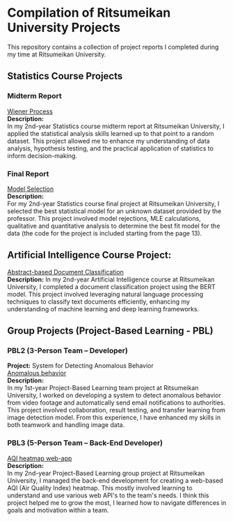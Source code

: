 # Compilation of Ritsumeikan University Projects  

This repository contains a collection of project reports I completed during my time at Ritsumeikan University.  

## Statistics Course Projects  

### Midterm Report  
[Wiener Process](https://github.com/biligee23/Compilation-of-Ritsumeikan-university-project/blob/main/Statistics_Midterm_Poster_Biligsaikhan.pdf)  
**Description:**  
In my 2nd-year Statistics course midterm report at Ritsumeikan University, I applied the statistical analysis skills learned up to that point to a random dataset. This project allowed me to enhance my understanding of data analysis, hypothesis testing, and the practical application of statistics to inform decision-making.

### Final Report  
[Model Selection](https://github.com/biligee23/Compilation-of-Ritsumeikan-university-project/blob/main/Statistics_Finals_Model_Selection_Biligsaikhan.pdf)  
**Description:**  
For my 2nd-year Statistics course final project at Ritsumeikan University, I selected the best statistical model for an unknown dataset provided by the professor. This project involved model rejections, MLE calculations, qualitative and quantitative analysis to determine the best fit model for the data (the code for the project is included starting from the page 13).

## Artificial Intelligence Course Project:
[Abstract-based Document Classification](https://github.com/biligee23/Compilation-of-Ritsumeikan-university-project/blob/main/AI_Final_Report_Biligsaikhan.pdf)  
**Description:** 
In my 2nd-year Artificial Intelligence course at Ritsumeikan University, I completed a document classification project using the BERT model. This project involved leveraging natural language processing techniques to classify text documents efficiently, enhancing my understanding of machine learning and deep learning frameworks.

## Group Projects (Project-Based Learning - PBL)  

### PBL2 (3-Person Team – Developer)  
**Project:** System for Detecting Anomalous Behavior  
[Anomalous behavior](https://github.com/biligee23/Compilation-of-Ritsumeikan-university-project/blob/main/PBL2_Anomalous_Action_Detection_System_Biligsaikhan.pdf)  
**Description:**  
In my 1st-year Project-Based Learning team project at Ritsumeikan University, I worked on developing a system to detect anomalous behavior from video footage and automatically send email notifications to authorities. This project involved collaboration, result testing, and transfer learning from image detection model. From this experience, I have enhanced my skills in both teamwork and handling image data.

### PBL3 (5-Person Team – Back-End Developer)  
[AQI heatmap web-app](https://github.com/biligee23/Compilation-of-Ritsumeikan-university-project/blob/main/PBL3_GeoPath_AQI_Map_Biligsaikhan.pdf)  
**Description:**  
In my 2nd-year Project-Based Learning group project at Ritsumeikan University, I managed the back-end development for creating a web-based AQI (Air Quality Index) heatmap. This mostly involved learning to understand and use various web API's to the team's needs. I think this project helped me to grow the most, I learned how to navigate differences in goals and motivation within a team.
